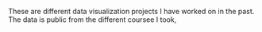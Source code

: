 These are different data visualization projects I have worked on in the past. The data is public from the different coursee I took,
